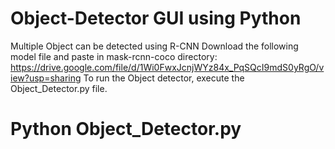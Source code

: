# Object-Detector GUI using Python
Multiple Object can be detected using R-CNN
Download the following model file and paste in mask-rcnn-coco directory: https://drive.google.com/file/d/1Wi0FwxJcnjWYz84x_PqSQcI9mdS0yRgO/view?usp=sharing
To run the Object detector, execute the Object_Detector.py file.
# Python Object_Detector.py

